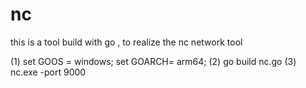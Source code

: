 # nc
this is a tool build with go , to realize the nc network tool


(1) set GOOS = windows; set GOARCH= arm64;
(2) go build nc.go
(3) nc.exe -port 9000
